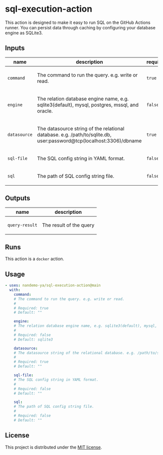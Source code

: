 # sql-execution-action

This action is designed to make it easy to run SQL on the GitHub Actions runner. You can persist data through caching by configuring your database engine as SQLite3.

<!-- action-docs-inputs source="action.yml" -->
## Inputs

| name | description | required | default |
| --- | --- | --- | --- |
| `command` | <p>The command to run the query. e.g. write or read.</p> | `true` | `""` |
| `engine` | <p>The relation database engine name, e.g. sqlite3(default), mysql, postgres, mssql, and oracle.</p> | `false` | `sqlite3` |
| `datasource` | <p>The datasource string of the relational database. e.g. /path/to/sqlite.db, user:password@tcp(localhost:3306)/dbname</p> | `true` | `""` |
| `sql-file` | <p>The SQL config string in YAML format.</p> | `false` | `""` |
| `sql` | <p>The path of SQL config string file.</p> | `false` | `""` |
<!-- action-docs-inputs source="action.yml" -->

<!-- action-docs-outputs source="action.yml" -->
## Outputs

| name | description |
| --- | --- |
| `query-result` | <p>The result of the query</p> |
<!-- action-docs-outputs source="action.yml" -->

<!-- action-docs-runs action="action.yml" -->
## Runs

This action is a `docker` action.
<!-- action-docs-runs action="action.yml" -->

<!-- action-docs-usage action="action.yml" project="nandemo-ya/sql-execution-action" version="main" -->
## Usage

```yaml
- uses: nandemo-ya/sql-execution-action@main
  with:
    command:
    # The command to run the query. e.g. write or read.
    #
    # Required: true
    # Default: ""

    engine:
    # The relation database engine name, e.g. sqlite3(default), mysql, postgres, mssql, and oracle.
    #
    # Required: false
    # Default: sqlite3

    datasource:
    # The datasource string of the relational database. e.g. /path/to/sqlite.db, user:password@tcp(localhost:3306)/dbname
    #
    # Required: true
    # Default: ""

    sql-file:
    # The SQL config string in YAML format.
    #
    # Required: false
    # Default: ""

    sql:
    # The path of SQL config string file.
    #
    # Required: false
    # Default: ""
```
<!-- action-docs-usage action="action.yml" project="nandemo-ya/sql-execution-action" version="main" -->

## License

This project is distributed under the [MIT license](LICENSE).